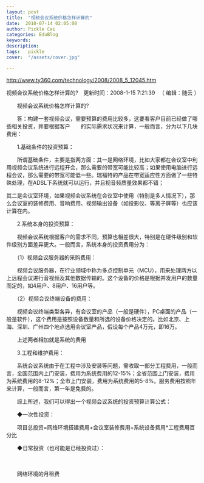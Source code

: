 ```yaml
---
layout: post  
title:  "视频会议系统价格怎样计算的"
date:  2010-07-14 02:05:00
author: Pickle Cai  
categories: EduBlog  
keywords: 
description:   
tags:	pickle   
cover:  "/assets/cover.jpg"  

---
```


http://www.ty360.com/technology/2008/2008_5_12045.htm

视频会议系统价格怎样计算的?　更新时间：2008-1-15 7:21:39 　（ 编辑：随云 ）   

　　视频会议系统价格怎样计算的?



　　答：构建一套视频会议，需要预算的费用比较多，这要看客户目前已经做了哪些相关投资，并要根据客户　　的实际需求状况来计算，一般而言，分为以下几块费用： 



　　1.基础条件的投资预算：



　　所谓基础条件，主要是指两方面：其一是网络环境，比如大家都在会议室中利用视频会议系统进行远程开会，那么需要的带宽可能比较高；如果使用电脑进行远程会议，那么需要的带宽可能低一些。瑞福特的产品在带宽适应性方面做了一些特殊处理，在ADSL下系统就可以运行，并且视音频质量效果都不错；

其二是会议室环境，如果视频会议系统在会议室中使用（特别是多人情况下），那么会议室的装修费用、音响费用、视频输出设备（如投影仪、等离子屏等）也应该计算在内。



　　2.系统本身的投资预算：



　　视频会议系统根据客户的需求不同，预算也相差很大，特别是在硬件级别和软件级别方面差异更大。一般而言，系统本身的投资费用分为：



　　（1）视频会议服务器的采购费用：



　　视频会议服务器，在行业领域中称为多点控制单元（MCU），用来处理两方以上远程会议进行音视频及其他数据传输的。这个设备的价格是根据并发用户的数量而定的，如4用户、8用户、16用户等。



　　（2）视频会议终端设备的费用：



　　视频会议终端类型各异，有会议室的产品（一般是硬件），PC桌面的产品（一般是软件），这个费用是按照设备数量和所选的设备价格决定的。比如北京、上海、深圳、广州四个地点选用会议室产品，假设每个产品4万元，即16万。



　　上述两者相加就是系统的费用



　　3.工程和维护费用：



　　系统会议系统由于在工程中涉及安装等问题，需收取一部分工程费用，一般而言，全国范围内上门安装，费用为系统费用的12-15%；全省范围上门安装，费用为系统费用的8-12%；全市上门安装，费用为系统费用的5-8%。服务费用按照年来计算，一般而言，第一年是免费的。



　　综上所述，我们可以得出一个视频会议系统的投资预算计算公式：



　　◆一次性投资：



　　项目总投资=网络环境搭建费用+会议室装修费用+系统设备费用*工程费用百分比



　　◆日常投资（也可能是已经投资过）：

　

　　网络环境的月租费

		

		    
